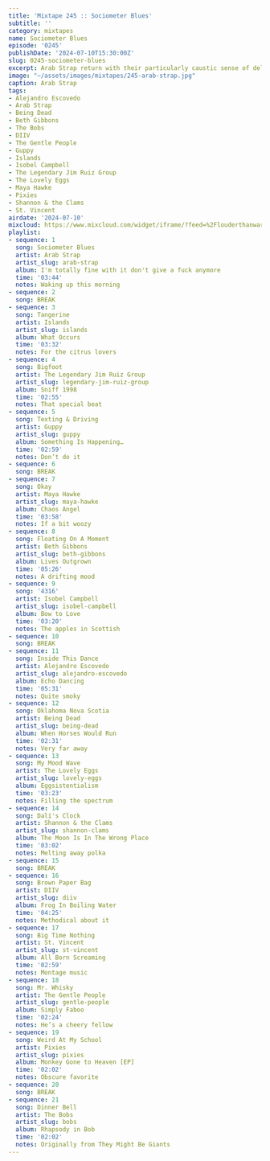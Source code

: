 ```yaml
---
title: 'Mixtape 245 :: Sociometer Blues'
subtitle: ''
category: mixtapes
name: Sociometer Blues
episode: '0245'
publishDate: '2024-07-10T15:30:00Z'
slug: 0245-sociometer-blues
excerpt: Arab Strap return with their particularly caustic sense of delicacy.
image: "~/assets/images/mixtapes/245-arab-strap.jpg"
caption: Arab Strap
tags:
- Alejandro Escovedo
- Arab Strap
- Being Dead
- Beth Gibbons
- The Bobs
- DIIV
- The Gentle People
- Guppy
- Islands
- Isobel Campbell
- The Legendary Jim Ruiz Group
- The Lovely Eggs
- Maya Hawke
- Pixies
- Shannon & the Clams
- St. Vincent
airdate: '2024-07-10'
mixcloud: https://www.mixcloud.com/widget/iframe/?feed=%2Flouderthanwar%2Fthe-mixtape-245-sociometer-blues-2024-07-11%2F&hide_artwork=1&hide_cover=1
playlist:
- sequence: 1
  song: Sociometer Blues
  artist: Arab Strap
  artist_slug: arab-strap
  album: I'm totally fine with it don't give a fuck anymore
  time: '03:44'
  notes: Waking up this morning
- sequence: 2
  song: BREAK
- sequence: 3
  song: Tangerine
  artist: Islands
  artist_slug: islands
  album: What Occurs
  time: '03:32'
  notes: For the citrus lovers
- sequence: 4
  song: Bigfoot
  artist: The Legendary Jim Ruiz Group
  artist_slug: legendary-jim-ruiz-group
  album: Sniff 1998
  time: '02:55'
  notes: That special beat
- sequence: 5
  song: Texting & Driving
  artist: Guppy
  artist_slug: guppy
  album: Something Is Happening…
  time: '02:59'
  notes: Don’t do it
- sequence: 6
  song: BREAK
- sequence: 7
  song: Okay
  artist: Maya Hawke
  artist_slug: maya-hawke
  album: Chaos Angel
  time: '03:58'
  notes: If a bit woozy
- sequence: 8
  song: Floating On A Moment
  artist: Beth Gibbons
  artist_slug: beth-gibbons
  album: Lives Outgrown
  time: '05:26'
  notes: A drifting mood
- sequence: 9
  song: '4316'
  artist: Isobel Campbell
  artist_slug: isobel-campbell
  album: Bow to Love
  time: '03:20'
  notes: The apples in Scottish
- sequence: 10
  song: BREAK
- sequence: 11
  song: Inside This Dance
  artist: Alejandro Escovedo
  artist_slug: alejandro-escovedo
  album: Echo Dancing
  time: '05:31'
  notes: Quite smoky
- sequence: 12
  song: Oklahoma Nova Scotia
  artist: Being Dead
  artist_slug: being-dead
  album: When Horses Would Run
  time: '02:31'
  notes: Very far away
- sequence: 13
  song: My Mood Wave
  artist: The Lovely Eggs
  artist_slug: lovely-eggs
  album: Eggsistentialism
  time: '03:23'
  notes: Filling the spectrum
- sequence: 14
  song: Dalí's Clock
  artist: Shannon & the Clams
  artist_slug: shannon-clams
  album: The Moon Is In The Wrong Place
  time: '03:02'
  notes: Melting away polka
- sequence: 15
  song: BREAK
- sequence: 16
  song: Brown Paper Bag
  artist: DIIV
  artist_slug: diiv
  album: Frog In Boiling Water
  time: '04:25'
  notes: Methodical about it
- sequence: 17
  song: Big Time Nothing
  artist: St. Vincent
  artist_slug: st-vincent
  album: All Born Screaming
  time: '02:59'
  notes: Montage music
- sequence: 18
  song: Mr. Whisky
  artist: The Gentle People
  artist_slug: gentle-people
  album: Simply Faboo
  time: '02:24'
  notes: He’s a cheery fellow
- sequence: 19
  song: Weird At My School
  artist: Pixies
  artist_slug: pixies
  album: Monkey Gone to Heaven [EP]
  time: '02:02'
  notes: Obscure favorite
- sequence: 20
  song: BREAK
- sequence: 21
  song: Dinner Bell
  artist: The Bobs
  artist_slug: bobs
  album: Rhapsody in Bob
  time: '02:02'
  notes: Originally from They Might Be Giants
---
```


